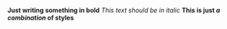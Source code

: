 **Just writing something in bold**
_This text should be in italic_
**This is just *a combination* of styles**
